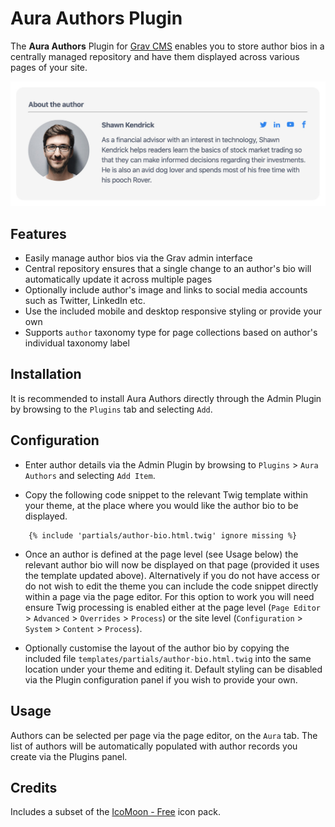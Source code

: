 # Aura Authors Plugin

The **Aura Authors** Plugin for [Grav CMS](https://github.com/getgrav/grav) enables you to store author bios in a centrally managed repository and have them displayed across various pages of your site.

![Aura Authors Plugin for Grav - Demo](assets/demo.jpg)

## Features

* Easily manage author bios via the Grav admin interface
* Central repository ensures that a single change to an author's bio will automatically update it across multiple pages
* Optionally include author's image and links to social media accounts such as Twitter, LinkedIn etc.
* Use the included mobile and desktop responsive styling or provide your own
* Supports `author` taxonomy type for page collections based on author's individual taxonomy label

## Installation

It is recommended to install Aura Authors directly through the Admin Plugin by browsing to the `Plugins` tab and selecting `Add`.

## Configuration

* Enter author details via the Admin Plugin by browsing to `Plugins` > `Aura Authors` and selecting `Add Item`.

* Copy the following code snippet to the relevant Twig template within your theme, at the place where you would like the author bio to be displayed.

```
    {% include 'partials/author-bio.html.twig' ignore missing %}
```

* Once an author is defined at the page level (see Usage below) the relevant author bio will now be displayed on that page (provided it uses the template updated above). Alternatively if you do not have access or do not wish to edit the theme you can include the code snippet directly within a page via the page editor. For this option to work you will need ensure Twig processing is enabled either at the page level (`Page Editor` > `Advanced` > `Overrides` > `Process`) or the site level (`Configuration` > `System` > `Content` > `Process`).

* Optionally customise the layout of the author bio by copying the included file `templates/partials/author-bio.html.twig` into the same location under your theme and editing it. Default styling can be disabled via the Plugin configuration panel if you wish to provide your own.

## Usage

Authors can be selected per page via the page editor, on the `Aura` tab. The list of authors will be automatically populated with author records you create via the Plugins panel.

## Credits

Includes a subset of the [IcoMoon - Free](https://icomoon.io/#icons-icomoon) icon pack.